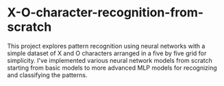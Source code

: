 # X-O-character-recognition-from-scratch
This project explores pattern recognition using neural networks with a simple dataset of X and O characters arranged in a five by five grid for simplicity. I've implemented various neural network models from scratch starting from basic models to more advanced MLP models for recognizing and classifying the patterns.

